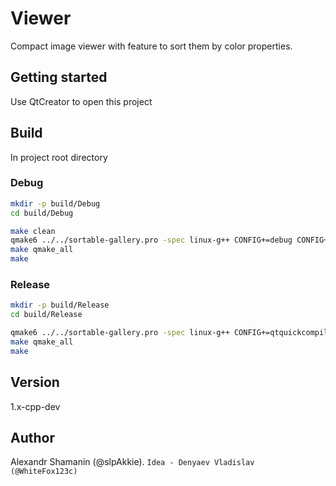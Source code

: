 # Viewer

Compact image viewer with feature to sort them by color properties.

## Getting started

Use QtCreator to open this project

## Build

In project root directory

### Debug

```sh
mkdir -p build/Debug
cd build/Debug

make clean
qmake6 ../../sortable-gallery.pro -spec linux-g++ CONFIG+=debug CONFIG+=qml_debug
make qmake_all
make
```

### Release

```sh
mkdir -p build/Release
cd build/Release

qmake6 ../../sortable-gallery.pro -spec linux-g++ CONFIG+=qtquickcompiler
make qmake_all
make
```

## Version

1.x-cpp-dev

## Author

Alexandr Shamanin (@slpAkkie). `Idea - Denyaev Vladislav (@WhiteFox123c)`

